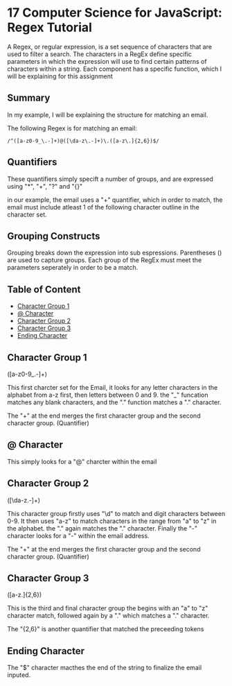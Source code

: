 # 17 Computer Science for JavaScript: Regex Tutorial
A Regex, or regular expression, is a set sequence of characters that are used to filter a search. The characters in a RegEx define specific parameters in which the expression will use to find certain patterns of characters within a string. Each component has a specific function, which I will be explaining for this assignment

## Summary

In my example, I will be explaining the structure for matching an email. 

The following Regex is for matching an email:

`/^([a-z0-9_\.-]+)@([\da-z\.-]+)\.([a-z\.]{2,6})$/`

## Quantifiers

These quantifiers simply specift a number of groups, and are expressed using "*", "+", "?" and "{}"

in our example, the email uses a "+" quantifier, which in order to match, the email must include atleast 1 of the following character outline in the character set.

 
## Grouping Constructs

Grouping breaks down the expression into sub espressions. Parentheses () are used to capture groups. Each group of the RegEx must meet the parameters seperately in order to be a match.


## Table of Content

* [Character Group 1](##_Character_Group_1)
* [@ Character](##_@_Character)
* [Character Group 2](##_Character_Group_2)
* [Character Group 3](##_Chacter_Group_3)
* [Ending Character](##_Ending_Character)


## Character Group 1

([a-z0-9_\.-]+)

This first charcter set for the Email, it looks for any letter characters in the alphabet from a-z first, then letters between 0 and 9. the "_" funcation matches any blank characters, and the "\." function matches a "." character.

The "+" at the end merges the first character group and the second character group. (Quantifier)

## @ Character

This simply looks for a "@" charcter within the email

## Character Group 2

([\da-z\.-]+)

This character group firstly uses "\d" to match and digit characters between 0-9. It then uses "a-z" to match characters in the range from "a" to "z" in the alphabet. the "\." again matches the  "." character. Finally the "-" character looks for a "-" within the email address.

The "+" at the end merges the first character group and the second character group. (Quantifier)

## Character Group 3

([a-z\.]{2,6})

This is the third and final character group the begins with an "a" to "z" character match, followed again by a "\." which matches a "." character. 

The "{2,6}" is another quantifier that matched the preceeding tokens

## Ending Character

The "$" character macthes the end of the string to finalize the email inputed.

